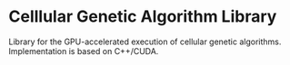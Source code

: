 # Celllular Genetic Algorithm Library
Library for the GPU-accelerated execution of cellular genetic algorithms.
Implementation is based on C++/CUDA.
